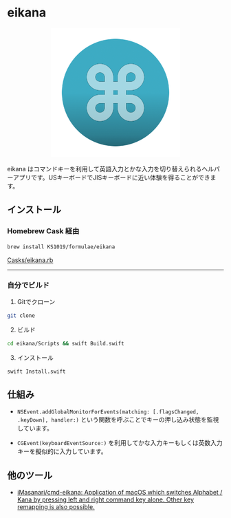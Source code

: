 # eikana
<div align="center">
<img src="https://raw.githubusercontent.com/KS1019/eikana/main/eikana/Assets.xcassets/AppIcon.appiconset/icon@0.5.png" width=300>
</div>

eikana はコマンドキーを利用して英語入力とかな入力を切り替えられるヘルパーアプリです。USキーボードでJISキーボードに近い体験を得ることができます。

## インストール

### Homebrew Cask 経由

```sh
brew install KS1019/formulae/eikana
```

[Casks/eikana.rb](https://github.com/KS1019/homebrew-formulae/blob/main/Casks/eikana.rb)

----
### 自分でビルド

1. Gitでクローン

```sh
git clone 
```

2. ビルド

```sh
cd eikana/Scripts && swift Build.swift
```

3. インストール

```sh
swift Install.swift
```

## 仕組み

- `NSEvent.addGlobalMonitorForEvents(matching: [.flagsChanged, .keyDown], handler:)` という関数を呼ぶことでキーの押し込み状態を監視しています。

- `CGEvent(keyboardEventSource:)` を利用してかな入力キーもしくは英数入力キーを擬似的に入力しています。

## 他のツール

- [iMasanari/cmd-eikana: Application of macOS which switches Alphabet / Kana by pressing left and right command key alone. Other key remapping is also possible.](https://github.com/iMasanari/cmd-eikana)
